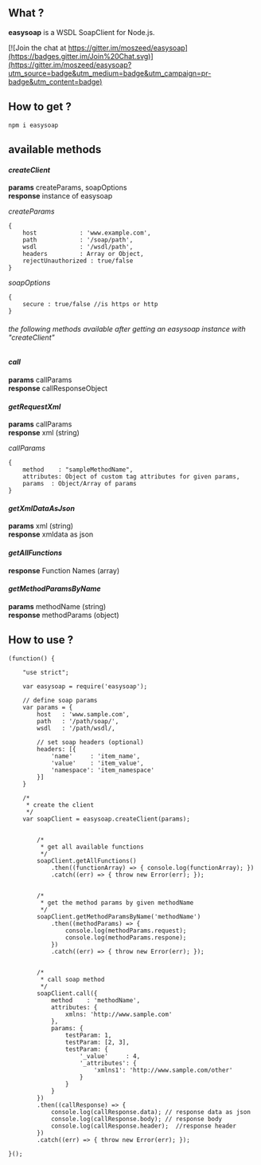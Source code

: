 ## What ?

**easysoap** is a WSDL SoapClient for Node.js.

[![Join the chat at https://gitter.im/moszeed/easysoap](https://badges.gitter.im/Join%20Chat.svg)](https://gitter.im/moszeed/easysoap?utm_source=badge&utm_medium=badge&utm_campaign=pr-badge&utm_content=badge)  


## How to get ?

    npm i easysoap


## available methods

#### *createClient*
**params** createParams, soapOptions  
**response** instance of easysoap  

*createParams*

	{
        host   			: 'www.example.com',
        path   			: '/soap/path',
        wsdl   			: '/wsdl/path',
        headers			: Array or Object,
		rejectUnauthorized : true/false
    }

*soapOptions*

	{
    	secure : true/false //is https or http
    }



###### the following methods available after getting an *easysoap* instance with "createClient"

#### *call*
**params** callParams  
**response** callResponseObject  

#### *getRequestXml*
**params** callParams  
**response** xml (string)  

*callParams*

	{
        method    : "sampleMethodName",
        attributes: Object of custom tag attributes for given params,
        params	: Object/Array of params
    }


#### *getXmlDataAsJson*
**params** xml (string)  
**response** xmldata as json  

#### *getAllFunctions*
**response** Function Names (array)

#### *getMethodParamsByName*
**params** methodName (string)  
**response** methodParams (object)

## How to use ?

	(function() {
		
        "use strict";

		var easysoap = require('easysoap');
		
        // define soap params
        var params = {
			host   : 'www.sample.com',
			path   : '/path/soap/',
            wsdl   : '/path/wsdl/,

			// set soap headers (optional)
			headers: [{
                'name'     : 'item_name',
                'value'    : 'item_value',
                'namespace': 'item_namespace'
            }]
        }
		
        /*
         * create the client
         */ 
        var soapClient = easysoap.createClient(params);
			
            
            /*
			 * get all available functions
        	 */
			soapClient.getAllFunctions()
            	.then((functionArray) => { console.log(functionArray); })
				.catch((err) => { throw new Error(err); });
	

			/*
			 * get the method params by given methodName
             */
    		soapClient.getMethodParamsByName('methodName')
            	.then((methodParams) => { 
					console.log(methodParams.request);
					console.log(methodParams.respone); 
				})
				.catch((err) => { throw new Error(err); });


			/*
			 * call soap method
             */
        	soapClient.call({
            	method    : 'methodName',
				attributes: {
                	xmlns: 'http://www.sample.com'
                },
				params: {
					testParam: 1,
					testParam: [2, 3],
					testParam: {
						'_value'     : 4,
						'_attributes': {
                        	'xmlns1': 'http://www.sample.com/other'
                        }
                    }
                } 
            })
            .then((callResponse) => { 
				console.log(callResponse.data);	// response data as json
                console.log(callResponse.body);	// response body
				console.log(callResponse.header);  //response header
            })
			.catch((err) => { throw new Error(err); });

    }();
